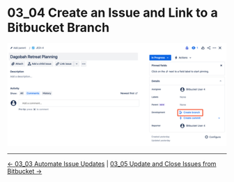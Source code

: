 # 03_04 Create an Issue and Link to a Bitbucket Branch

![Create an issue and link to bitbucket](./images/SCR-20240301-pqoy.png)


<!-- FooterStart -->
---
[← 03_03 Automate Issue Updates](../03_03_automate_issue_updates/README.md) | [03_05 Update and Close Issues from Bitbucket →](../03_05_close_issue/README.md)
<!-- FooterEnd -->
